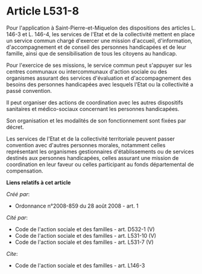 # Article L531-8

Pour l'application à Saint-Pierre-et-Miquelon des dispositions des articles L. 146-3 et L. 146-4, les services de l'Etat et
de la collectivité mettent en place un service commun chargé d'exercer une mission d'accueil, d'information, d'accompagnement
et de conseil des personnes handicapées et de leur famille, ainsi que de sensibilisation de tous les citoyens au handicap. 

Pour l'exercice de ses missions, le service commun peut s'appuyer sur les centres communaux ou intercommunaux d'action
sociale ou des organismes assurant des services d'évaluation et d'accompagnement des besoins des personnes handicapées avec
lesquels l'Etat ou la collectivité a passé convention. 

Il peut organiser des actions de coordination avec les autres dispositifs sanitaires et médico-sociaux concernant les
personnes handicapées. 

Son organisation et les modalités de son fonctionnement sont fixées par décret. 

Les services de l'Etat et de la collectivité territoriale peuvent passer convention avec d'autres personnes morales,
notamment celles représentant les organismes gestionnaires d'établissements ou de services destinés aux personnes
handicapées, celles assurant une mission de coordination en leur faveur ou celles participant au fonds départemental de
compensation.

**Liens relatifs à cet article**

_Créé par_:

  - Ordonnance n°2008-859 du 28 août 2008 - art. 1

_Cité par_:

  - Code de l'action sociale et des familles - art. D532-1 (V)
  - Code de l'action sociale et des familles - art. L531-10 (V)
  - Code de l'action sociale et des familles - art. L531-7 (V)

_Cite_:

  - Code de l'action sociale et des familles - art. L146-3
